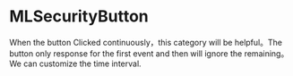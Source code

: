 # MLSecurityButton
When the button Clicked continuously，this category will be helpful。The button only response for the first event and then will ignore the remaining。We can customize the time interval.
